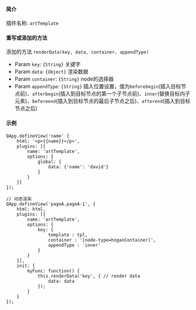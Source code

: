 #### 简介

插件名称: `artTemplate`

#### 重写或添加的方法

添加的方法 `renderData(key, data, container, appendType)`

* Param `key`: `{String}` 关键字
* Param `data`: `{Object}` 渲染数据
* Param `container`: `{String}` node的选择器
* Param `appendType`: `{String}` 插入位置设置，值为`beforebegin`(插入目标节点前)、`afterbegin`(插入到目标节点的第一个子节点前)、`inner`(替换目标内子元素)、`beforeend`(插入到目标节点的最后子节点之后)、`afterend`(插入到目标节点之后)

#### 示例

    QApp.defineView('name' {
        html: '<p>{{name}}</p>',
        plugins: [{
            name: 'artTemplate',
            options: {
                global: {
                    data: {'name': 'david'}
                }
            }
        }]
    });

    // 动态渲染
    QApp.defineView('pageA.pageA-1', {
        html: html,
        plugins: [{
            name: 'artTemplate',
            options: {
                key: {
                    template : tpl,
                    container : '[node-type=hoganContainer]',
                    appendType : 'inner'
                }
            }
        }],
        init: {
            myFunc: function() {
                this.renderData('key', { // render data
                    data: data
                });
            }
        }
    });
